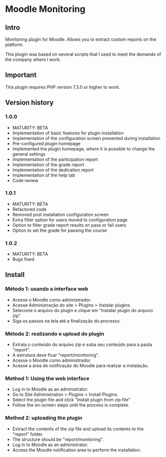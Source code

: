 # Moodle Monitoring

## Intro
Monitoring plugin for Moodle. Allows you to extract custom reports on the platform.

This plugin was based on several scripts that I used to meet the demands of the company where I work.

## Important
This plugin requires PHP version 7.3.0 or higher to work.

## Version history

### 1.0.0
- MATURITY: BETA
- Implementation of basic features for plugin installation
- Implementation of the configuration screen presented during installation
- Pre-configured plugin homepage
- Implemented the plugin homepage, where it is possible to change the general settings
- Implementation of the participation report
- Implementation of the grade report
- Implementation of the dedication report
- Implementation of the help tab
- Code review

### 1.0.1
- MATURITY: BETA
- Refactored code
- Removed post installation configuration screen
- Extra filter option for users moved to configuration page
- Option to filter grade report results on pass or fail users
- Option to set the grade for passing the course

### 1.0.2
- MATURITY: BETA
- Bugs fixed

## Install

### Método 1: usando a interface web
- Acesse o Moodle como administrador.
- Acesse Administração do site > Plugins > Instalar plugins.
- Selecione o arquivo do plugin e clique em "Instalar plugin do arquivo zip"
- Siga os passos na tela até a finalização do processo.

### Método 2: realizando o upload do plugin
- Extraia o conteúdo do arquivo zip e suba seu conteúdo para a pasta "report".
- A estrutura deve ficar "report/monitoring".
- Acesse o Moodle como administrador.
- Acesse a área de notificação do Moodle para realizar a instalação.

### Method 1: Using the web interface
- Log in to Moodle as an administrator.
- Go to Site Administration > Plugins > Install Plugins.
- Select the plugin file and click "Install plugin from zip file"
- Follow the on-screen steps until the process is complete.

### Method 2: uploading the plugin
- Extract the contents of the zip file and upload its contents to the "report" folder.
- The structure should be "report/monitoring".
- Log in to Moodle as an administrator.
- Access the Moodle notification area to perform the installation.
